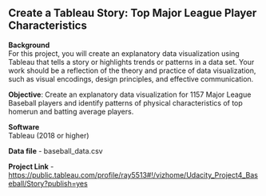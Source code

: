 ## Create a Tableau Story: Top Major League Player Characteristics

**Background**  
For this project, you will create an explanatory data visualization using Tableau that tells a story or highlights trends or patterns in a data set. Your work should be a reflection of the theory and practice of data visualization, such as visual encodings, design principles, and effective communication.  

**Objective**: Create an explanatory data visualization for 1157 Major League Baseball players and identify patterns of physical characteristics of top homerun and batting average players.  


**Software**  
Tableau (2018 or higher)   
  
**Data file** -  baseball_data.csv  
  
**Project Link** - https://public.tableau.com/profile/ray5513#!/vizhome/Udacity_Project4_Baseball/Story?publish=yes  


